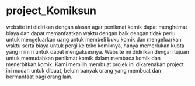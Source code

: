 # project_Komiksun
website ini didirikan dengan alasan agar penikmat komik dapat menghemat biaya dan dapat memanfaatkan waktu dengan baik dengan tidak perlu untuk mengeluarkan uang untuk membeli buku komik dan mengeluarkan waktu serta biaya untuk pergi ke toko komiknya, hanya memerlukan kuota yang minim untuk dapat mengaksesnya. Website ini didirikan dengan tujuan untuk memudahkan penikmat komik dalam membaca komik dan menerbitkan komik. Kami memilih membuat projek ini dikarenakan project ini mudah untuk dibuat, belum banyak orang yang membuat dan bermanfaat bagi orang lain.
